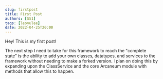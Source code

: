```yaml
---
slug: firstpost
title: First Post
authors: [SS1]
tags: [leoyulee]
date: 2022-04-25T20:00
---
```


Hey! This is my first post!

The next step I need to take for this framework to reach the "complete state" is the ability to add your own classes, datatypes, and services to the framework without needing to make a forked version. I plan on doing this by expanding upon the ClassService and the core Arcaneum module with methods that allow this to happen.
